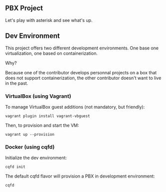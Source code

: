 ## PBX Project

Let's play with asterisk and see what's up.

## Dev Environment

This project offers two different development environments. One base
one virtualization, one based on containerization.

Why?

Because one of the contributor develops personnal projects on a box that
does not support containerization, the other contributor doesn't want
to live in the past.

### VirtualBox (using Vagrant)

To manage VirtualBox guest additions (not mandatory, but friendly):

```
vagrant plugin install vagrant-vbguest
```

Then, to provision and start the VM:

```
vagrant up --provision
```

### Docker (using cqfd)

Initialize the dev environment:

```
cqfd init
```

The default cqfd flavor will provision a PBX in development environment:

```
cqfd
```

